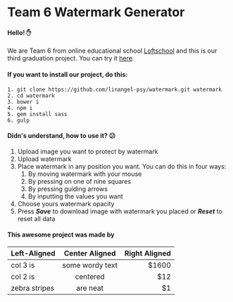 # Team 6 Watermark Generator
#### Hello! :raised_hand:
We are Team 6 from online educational school [Loftschool](http://loftschool.com/) and this is our third graduation project. You can try it [here](http://linangel.me/sites/watermark/).
#### If you want to install our project, do this:
```
1. git clone https://github.com/linangel-psy/watermark.git watermark 
2. cd watermark
3. bower i
4. npm i
5. gem install sass
6. gulp
```
#### Didn's understand, how to use it? :confused:
1. Upload image you want to protect by watermark
2. Upload watermark
3. Place watermark in any position you want. You can do this in four ways:
    1. By moving watermark with your mouse
    2. By pressing on one of nine squares
    3. By pressing guiding arrows
    4. By inputting the values you want
4. Choose yours watermark opacity
5. Press __*Save*__ to download image with watermark you placed or __*Reset*__ to reset all data
#### This awesome project was made by
| Left-Aligned  | Center Aligned  | Right Aligned |
| :------------ |:---------------:| -----:|
| col 3 is      | some wordy text | $1600 |
| col 2 is      | centered        |   $12 |
| zebra stripes | are neat        |    $1 |

